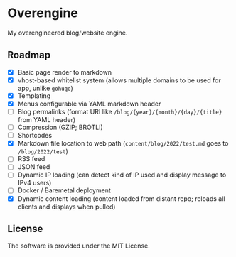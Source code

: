 # Overengine

My overengineered blog/website engine.

## Roadmap

 - [x] Basic page render to markdown
 - [x] vhost-based whitelist system (allows multiple domains to be used for app, unlike `gohugo`)
 - [x] Templating
 - [x] Menus configurable via YAML markdown header
 - [ ] Blog permalinks (format URI like `/blog/{year}/{month}/{day}/{title}` from YAML header)
 - [ ] Compression (GZIP; BROTLI)
 - [ ] Shortcodes
 - [x] Markdown file location to web path (`content/blog/2022/test.md` goes to `/blog/2022/test`)
 - [ ] RSS feed
 - [ ] JSON feed
 - [ ] Dynamic IP loading (can detect kind of IP used and display message to IPv4 users)
 - [ ] Docker / Baremetal deployment
 - [x] Dynamic content loading (content loaded from distant repo; reloads all clients and displays when pulled)

## License

The software is provided under the MIT License.
